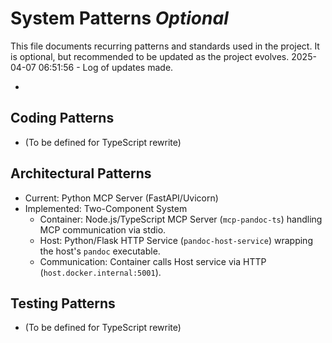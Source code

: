 # System Patterns *Optional*

This file documents recurring patterns and standards used in the project.
It is optional, but recommended to be updated as the project evolves.
2025-04-07 06:51:56 - Log of updates made.

*

## Coding Patterns

*   (To be defined for TypeScript rewrite)

## Architectural Patterns

*   Current: Python MCP Server (FastAPI/Uvicorn)
*   Implemented: Two-Component System
    *   Container: Node.js/TypeScript MCP Server (`mcp-pandoc-ts`) handling MCP communication via stdio.
    *   Host: Python/Flask HTTP Service (`pandoc-host-service`) wrapping the host's `pandoc` executable.
    *   Communication: Container calls Host service via HTTP (`host.docker.internal:5001`).

## Testing Patterns

*   (To be defined for TypeScript rewrite)
